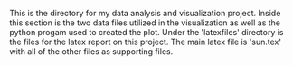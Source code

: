 This is the directory for my data analysis and visualization project. Inside this section is the two data
files utilized in the visualization as well as the python progam used to created the plot. Under the
'latexfiles' directory is the files for the latex report on this project. The main latex file is
'sun.tex' with all of the other files as supporting files.
